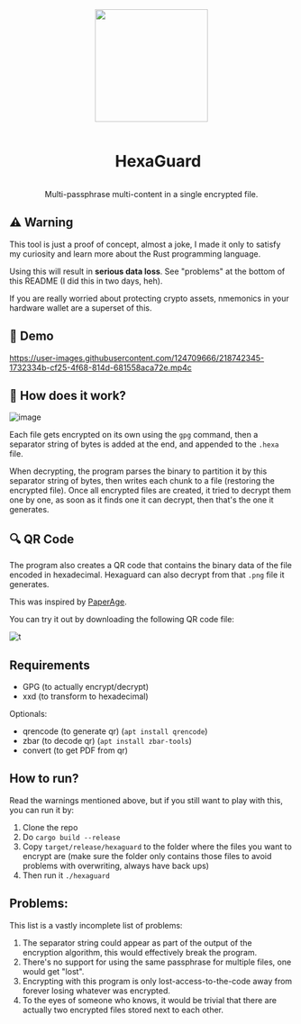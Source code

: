 <div align="center">

<img src="https://user-images.githubusercontent.com/124709666/218282007-9eef7a92-dff2-44ea-afeb-9a67a3b3f2c3.jpg" width="200" height="200" />

<div id="user-content-toc">
  <ul>
    <summary><h1 style="display: inline-block;">HexaGuard</h1></summary>
  </ul>
</div>

Multi-passphrase multi-content in a single encrypted file.

</div>

## ⚠️ Warning

This tool is just a proof of concept, almost a joke, I made it only to satisfy my curiosity and learn more about the Rust programming language.

Using this will result in **serious data loss**. See "problems" at the bottom of this README (I did this in two days, heh).

If you are really worried about protecting crypto assets, nmemonics in your hardware wallet are a superset of this.

## 🌱 Demo

https://user-images.githubusercontent.com/124709666/218742345-1732334b-cf25-4f68-814d-681558aca72e.mp4c

## 🔧 How does it work?

![image](https://user-images.githubusercontent.com/124709666/218283119-188016c3-b65b-41bb-ab35-2be97e742819.png)

Each file gets encrypted on its own using the `gpg` command, then a separator string of bytes is added at the end, and appended to the `.hexa` file.

When decrypting, the program parses the binary to partition it by this separator string of bytes, then writes each chunk to a file (restoring the encrypted file). Once all encrypted files are created, it tried to decrypt them one by one, as soon as it finds one it can decrypt, then that's the one it generates.

## 🔍 QR Code

The program also creates a QR code that contains the binary data of the file encoded in hexadecimal. Hexaguard can also decrypt from that `.png` file it generates.

This was inspired by [PaperAge](https://github.com/matiaskorhonen/paper-age).

You can try it out by downloading the following QR code file:

![t](https://user-images.githubusercontent.com/25920622/218747526-50ac2431-54bb-41b9-9f49-0cdec412bd5a.png)

## Requirements

- GPG (to actually encrypt/decrypt)
- xxd (to transform to hexadecimal)

Optionals: 
- qrencode (to generate qr) (`apt install qrencode`)
- zbar (to decode qr) (`apt install zbar-tools`)
- convert (to get PDF from qr)

## How to run?

Read the warnings mentioned above, but if you still want to play with this, you can run it by:

1. Clone the repo
2. Do `cargo build --release`
3. Copy `target/release/hexaguard` to the folder where the files you want to encrypt are (make sure the folder only contains those files to avoid problems with overwriting, always have back ups)
4. Then run it `./hexaguard`

## Problems:

This list is a vastly incomplete list of problems:

1. The separator string could appear as part of the output of the encryption algorithm, this would effectively break the program.
2. There's no support for using the same passphrase for multiple files, one would get "lost".
3. Encrypting with this program is only lost-access-to-the-code away from forever losing whatever was encrypted.
4. To the eyes of someone who knows, it would be trivial that there are actually two encrypted files stored next to each other.